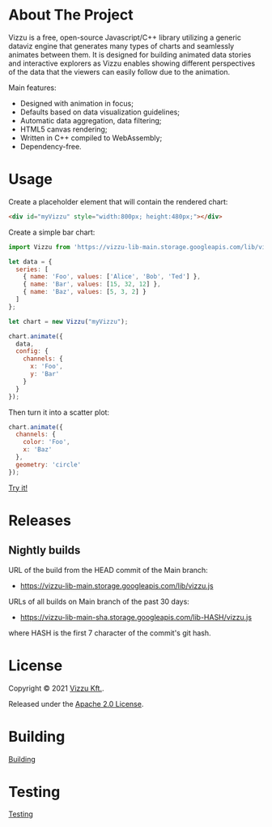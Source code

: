 # About The Project

Vizzu is a free, open-source Javascript/C++ library utilizing a generic dataviz engine 
that generates many types of charts and seamlessly animates between them. 
It is designed for building animated data stories and interactive explorers 
as Vizzu enables showing different perspectives of the data that the viewers can 
easily follow due to the animation.

Main features:
- Designed with animation in focus; 
- Defaults based on data visualization guidelines;
- Automatic data aggregation, data filtering;
- HTML5 canvas rendering;
- Written in C++ compiled to WebAssembly;
- Dependency-free.

# Usage

Create a placeholder element that will contain the rendered chart:

```html
<div id="myVizzu" style="width:800px; height:480px;"></div>
```

Create a simple bar chart:

```javascript
import Vizzu from 'https://vizzu-lib-main.storage.googleapis.com/lib/vizzu.js';

let data = {
  series: [
    { name: 'Foo', values: ['Alice', 'Bob', 'Ted'] },
    { name: 'Bar', values: [15, 32, 12] },
    { name: 'Baz', values: [5, 3, 2] }
  ]
};

let chart = new Vizzu("myVizzu");

chart.animate({
  data,
  config: {
    channels: {
      x: 'Foo',
      y: 'Bar'
    }
  }
});
```

Then turn it into a scatter plot:

```javascript
chart.animate({
  channels: {
    color: 'Foo', 
    x: 'Baz'
  },
  geometry: 'circle'
});
```
[Try it!](https://jsfiddle.net/VizzuHQ/dk7b86vc/9/)

# Releases

## Nightly builds 

URL of the build from the HEAD commit of the Main branch:

* https://vizzu-lib-main.storage.googleapis.com/lib/vizzu.js

URLs of all builds on Main branch of the past 30 days:

* https://vizzu-lib-main-sha.storage.googleapis.com/lib-HASH/vizzu.js

where HASH is the first 7 character of the commit's git hash.

# License

Copyright © 2021 [Vizzu Kft.](https://vizzuhq.com).

Released under the [Apache 2.0 License](LICENSE).

# Building 

[Building](project/build.md)

# Testing

[Testing](test/test.md)
